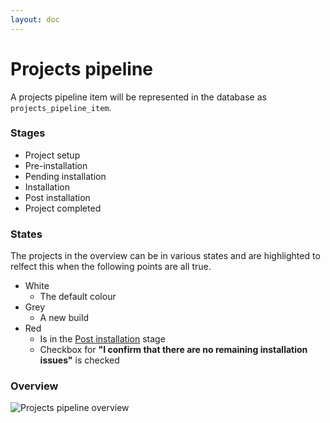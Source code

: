 ```yaml
---
layout: doc
---
```


# Projects pipeline
A projects pipeline item will be represented in the database as `projects_pipeline_item`.

### Stages

 - Project setup
 - Pre-installation
 - Pending installation
 - Installation
 - Post installation
 - Project completed

### States
The projects in the overview can be in various states and are highlighted to relfect this when the following points are all true.

 - White
    - The default colour
 - Grey
    - A new build
 - Red
    - Is in the [Post installation](#post-installation) stage
    - Checkbox for **"I confirm that there are no remaining installation issues"** is checked

### Overview

![Projects pipeline overview](/assets/images/features/feature-projects-pipeline-overview.png)